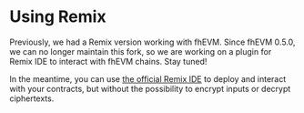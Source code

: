 # Using Remix

Previously, we had a Remix version working with fhEVM. Since fhEVM 0.5.0, we can no longer maintain this fork, so we are working on a plugin for Remix IDE to interact with fhEVM chains. Stay tuned!

In the meantime, you can use [the official Remix IDE](https://remix.ethereum.org) to deploy and interact with your contracts, but without the possibility to encrypt inputs or decrypt ciphertexts.
